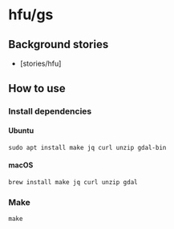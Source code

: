 # hfu/gs

## Background stories

- [stories/hfu]

## How to use

### Install dependencies

#### Ubuntu

```
sudo apt install make jq curl unzip gdal-bin
```

#### macOS

```
brew install make jq curl unzip gdal
```

### Make

```
make
```
